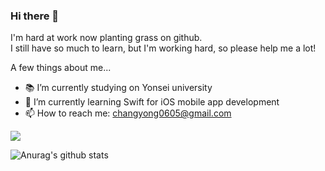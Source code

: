 ### Hi there 👋

I'm hard at work now planting grass on github.  
I still have so much to learn, but I'm working hard, so please help me a lot!

A few things about me...
<!--
**devTabasco/devTabasco** is a ✨ _special_ ✨ repository because its `README.md` (this file) appears on your GitHub profile.

Here are some ideas to get you started:

- 🔭 I’m currently working on Korea Railroad Research Institute
- 🌱 I’m currently learning Swift for iOS mobile app development
- 👯 I’m looking to collaborate on ...
- 🤔 I’m looking for help with ...
- 💬 Ask me about ...
- 📫 How to reach me: ...
- 😄 Pronouns: ...
- ⚡ Fun fact: ...
-->

- 📚 I’m currently studying on Yonsei university
- 🌱 I’m currently learning Swift for iOS mobile app development
- 📫 How to reach me: changyong0605@gmail.com

<img src="https://img.shields.io/badge/Swift-white?style=flat&logo=Swift&logoColor=#F05138"/>

![Anurag's github stats](https://github-readme-stats.vercel.app/api?username=devTabasco&show_icons=true&theme=vue) 

<!--![Top Langs](https://github-readme-stats.vercel.app/api/top-langs/?username=devTabasco&layout=compact&theme=prussian)-->
